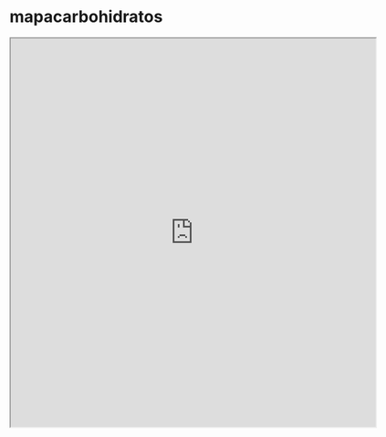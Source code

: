 # mapacarbohidratos
<html>
<head><title>Enlace mapa</title></head>
<body>
<center><iframe src="https://drive.google.com/file/d/13DWJykhiJSXoDrVLSpPMBaTIENYrJnSv/view?usp=sharing" width="640" height="680"></iframe></center>
</body>
